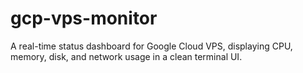 # gcp-vps-monitor
A real-time status dashboard for Google Cloud VPS, displaying CPU, memory, disk, and network usage in a clean terminal UI.
